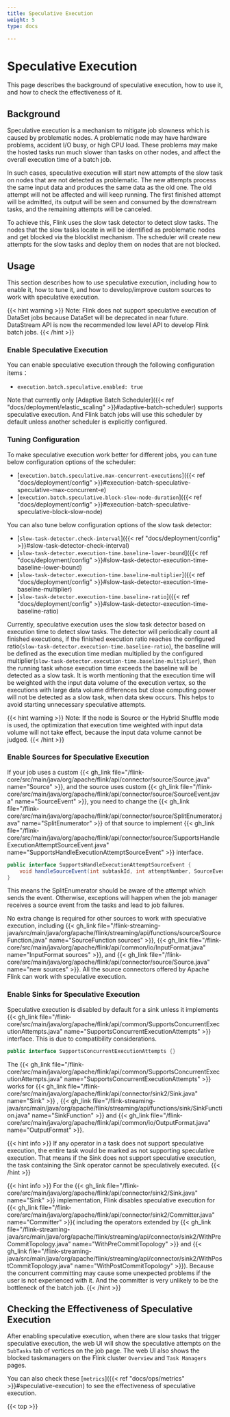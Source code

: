 ```yaml
---
title: Speculative Execution
weight: 5
type: docs

---
```

<!--
Licensed to the Apache Software Foundation (ASF) under one
or more contributor license agreements.  See the NOTICE file
distributed with this work for additional information
regarding copyright ownership.  The ASF licenses this file
to you under the Apache License, Version 2.0 (the
"License"); you may not use this file except in compliance
with the License.  You may obtain a copy of the License at

  http://www.apache.org/licenses/LICENSE-2.0

Unless required by applicable law or agreed to in writing,
software distributed under the License is distributed on an
"AS IS" BASIS, WITHOUT WARRANTIES OR CONDITIONS OF ANY
KIND, either express or implied.  See the License for the
specific language governing permissions and limitations
under the License.
-->

# Speculative Execution
This page describes the background of speculative execution, how to use it, and how to check the effectiveness of it.

## Background
Speculative execution is a mechanism to mitigate job slowness which is caused by problematic nodes. 
A problematic node may have hardware problems, accident I/O busy, or high CPU load. These problems may
make the hosted tasks run much slower than tasks on other nodes, and affect the overall execution time 
of a batch job.

In such cases, speculative execution will start new attempts of the slow task on nodes that are not 
detected as problematic. The new attempts process the same input data and produces the same data as the 
old one. The old attempt will not be affected and will keep running. The first finished attempt will be 
admitted, its output will be seen and consumed by the downstream tasks, and the remaining attempts will be 
canceled.

To achieve this, Flink uses the slow task detector to detect slow tasks. The nodes that the slow tasks
locate in will be identified as problematic nodes and get blocked via the blocklist mechanism. The scheduler 
will create new attempts for the slow tasks and deploy them on nodes that are not blocked.

## Usage
This section describes how to use speculative execution, including how to enable it, how to tune it, and
how to develop/improve custom sources to work with speculative execution.

{{< hint warning >}}
Note: Flink does not support speculative execution of DataSet jobs because DataSet will be deprecated 
in near future. DataStream API is now the recommended low level API to develop Flink batch jobs.
{{< /hint >}}

### Enable Speculative Execution
You can enable speculative execution through the following configuration items：
- `execution.batch.speculative.enabled: true`

Note that currently only [Adaptive Batch Scheduler]({{< ref "docs/deployment/elastic_scaling" >}}#adaptive-batch-scheduler) supports speculative execution. And Flink batch jobs will use this scheduler by default unless another scheduler is explicitly configured.

### Tuning Configuration
To make speculative execution work better for different jobs, you can tune below configuration options of the scheduler:
- [`execution.batch.speculative.max-concurrent-executions`]({{< ref "docs/deployment/config" >}}#execution-batch-speculative-speculative-max-concurrent-e)
- [`execution.batch.speculative.block-slow-node-duration`]({{< ref "docs/deployment/config" >}}#execution-batch-speculative-speculative-block-slow-node)

You can also tune below configuration options of the slow task detector:
- [`slow-task-detector.check-interval`]({{< ref "docs/deployment/config" >}}#slow-task-detector-check-interval)
- [`slow-task-detector.execution-time.baseline-lower-bound`]({{< ref "docs/deployment/config" >}}#slow-task-detector-execution-time-baseline-lower-bound)
- [`slow-task-detector.execution-time.baseline-multiplier`]({{< ref "docs/deployment/config" >}}#slow-task-detector-execution-time-baseline-multiplier)
- [`slow-task-detector.execution-time.baseline-ratio`]({{< ref "docs/deployment/config" >}}#slow-task-detector-execution-time-baseline-ratio)

Currently, speculative execution uses the slow task detector based on execution time to detect slow tasks.
The detector will periodically count all finished executions, if the finished execution ratio reaches the
configured ratio(`slow-task-detector.execution-time.baseline-ratio`), the baseline will be defined as
the execution time median multiplied by the configured multiplier(`slow-task-detector.execution-time.baseline-multiplier`),
then the running task whose execution time exceeds the baseline will be detected as a slow task.
It is worth mentioning that the execution time will be weighted with the input data volume of the execution vertex,
so the executions with large data volume differences but close computing power will not be detected as a slow task,
when data skew occurs. This helps to avoid starting unnecessary speculative attempts.

{{< hint warning >}}
Note: If the node is Source or the Hybrid Shuffle mode is used, the optimization that execution time
weighted with input data volume will not take effect, because the input data volume cannot be judged.
{{< /hint >}}

### Enable Sources for Speculative Execution
If your job uses a custom {{< gh_link file="/flink-core/src/main/java/org/apache/flink/api/connector/source/Source.java" name="Source" >}}, 
and the source uses custom {{< gh_link file="/flink-core/src/main/java/org/apache/flink/api/connector/source/SourceEvent.java" name="SourceEvent" >}},
you need to change the {{< gh_link file="/flink-core/src/main/java/org/apache/flink/api/connector/source/SplitEnumerator.java" name="SplitEnumerator" >}} 
of that source to implement {{< gh_link file="/flink-core/src/main/java/org/apache/flink/api/connector/source/SupportsHandleExecutionAttemptSourceEvent.java" name="SupportsHandleExecutionAttemptSourceEvent" >}} 
interface.
```java
public interface SupportsHandleExecutionAttemptSourceEvent {
    void handleSourceEvent(int subtaskId, int attemptNumber, SourceEvent sourceEvent);
}
```
This means the SplitEnumerator should be aware of the attempt which sends the event. Otherwise, exceptions 
will happen when the job manager receives a source event from the tasks and lead to job failures.

No extra change is required for other sources to work with speculative execution, including 
{{< gh_link file="/flink-streaming-java/src/main/java/org/apache/flink/streaming/api/functions/source/SourceFunction.java" name="SourceFunction sources" >}}, 
{{< gh_link file="/flink-core/src/main/java/org/apache/flink/api/common/io/InputFormat.java" name="InputFormat sources" >}}, 
and {{< gh_link file="/flink-core/src/main/java/org/apache/flink/api/connector/source/Source.java" name="new sources" >}}. 
All the source connectors offered by Apache Flink can work with speculative execution.

### Enable Sinks for Speculative Execution
Speculative execution is disabled by default for a sink unless it implements {{< gh_link file="/flink-core/src/main/java/org/apache/flink/api/common/SupportsConcurrentExecutionAttempts.java" name="SupportsConcurrentExecutionAttempts" >}} 
interface. This is due to compatibility considerations.
```java
public interface SupportsConcurrentExecutionAttempts {}
```
The {{< gh_link file="/flink-core/src/main/java/org/apache/flink/api/common/SupportsConcurrentExecutionAttempts.java" name="SupportsConcurrentExecutionAttempts" >}} 
works for {{< gh_link file="/flink-core/src/main/java/org/apache/flink/api/connector/sink2/Sink.java" name="Sink" >}} 
, {{< gh_link file="/flink-streaming-java/src/main/java/org/apache/flink/streaming/api/functions/sink/SinkFunction.java" name="SinkFunction" >}} 
and {{< gh_link file="/flink-core/src/main/java/org/apache/flink/api/common/io/OutputFormat.java" name="OutputFormat" >}}.

{{< hint info >}}
If any operator in a task does not support speculative execution, the entire task would be marked as not supporting speculative execution.
That means if the Sink does not support speculative execution, the task containing the Sink operator cannot be speculatively executed.
{{< /hint >}}

{{< hint info >}}
For the {{< gh_link file="/flink-core/src/main/java/org/apache/flink/api/connector/sink2/Sink.java" name="Sink" >}} implementation, 
Flink disables speculative execution for {{< gh_link file="/flink-core/src/main/java/org/apache/flink/api/connector/sink2/Committer.java" name="Committer" >}}(
including the operators extended by {{< gh_link file="/flink-streaming-java/src/main/java/org/apache/flink/streaming/api/connector/sink2/WithPreCommitTopology.java" name="WithPreCommitTopology" >}} and {{< gh_link file="/flink-streaming-java/src/main/java/org/apache/flink/streaming/api/connector/sink2/WithPostCommitTopology.java" name="WithPostCommitTopology" >}}).
Because the concurrent committing may cause some unexpected problems if the user is not experienced with it. 
And the committer is very unlikely to be the bottleneck of the batch job.
{{< /hint >}}

## Checking the Effectiveness of Speculative Execution
After enabling speculative execution, when there are slow tasks that trigger speculative execution, 
the web UI will show the speculative attempts on the `SubTasks` tab of vertices on the job page. The web UI 
also shows the blocked taskmanagers on the Flink cluster `Overview` and `Task Managers` pages.

You can also check these [`metrics`]({{< ref "docs/ops/metrics" >}}#speculative-execution) to see the effectiveness of speculative execution.

{{< top >}}
